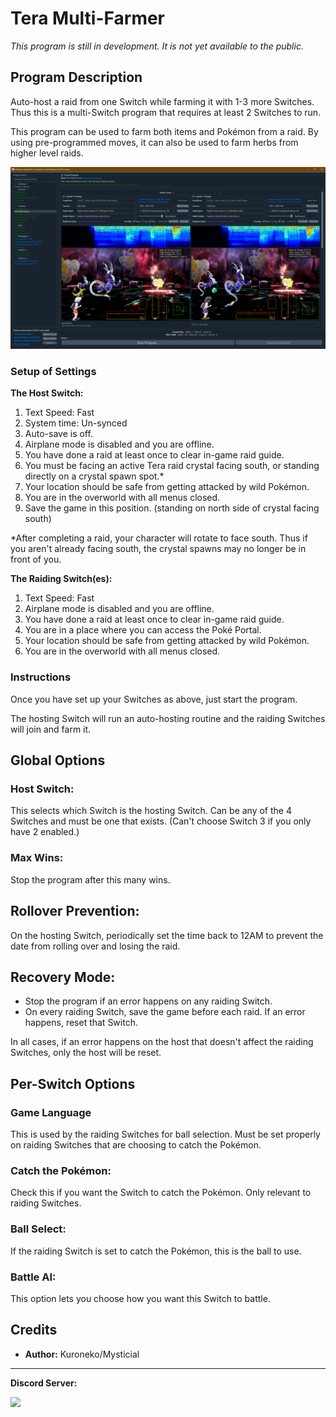 # Tera Multi-Farmer

*This program is still in development. It is not yet available to the public.*

## Program Description

Auto-host a raid from one Switch while farming it with 1-3 more Switches. Thus this is a multi-Switch program that requires at least 2 Switches to run.

This program can be used to farm both items and Pokémon from a raid. By using pre-programmed moves, it can also be used to farm herbs from higher level raids.


<img src="images/TeraMultiFarmer-0.png">

### Setup of Settings

**The Host Switch:**

1. Text Speed: Fast
2. System time: Un-synced
3. Auto-save is off.
4. Airplane mode is disabled and you are offline.
5. You have done a raid at least once to clear in-game raid guide.
6. You must be facing an active Tera raid crystal facing south, or standing directly on a crystal spawn spot.*
7. Your location should be safe from getting attacked by wild Pokémon.
8. You are in the overworld with all menus closed.
9. Save the game in this position. (standing on north side of crystal facing south)

\*After completing a raid, your character will rotate to face south. Thus if you aren't already facing south, the crystal spawns may no longer be in front of you.

**The Raiding Switch(es):**

1. Text Speed: Fast
2. Airplane mode is disabled and you are offline.
3. You have done a raid at least once to clear in-game raid guide.
4. You are in a place where you can access the Poké Portal.
5. Your location should be safe from getting attacked by wild Pokémon.
6. You are in the overworld with all menus closed.

### Instructions

Once you have set up your Switches as above, just start the program.

The hosting Switch will run an auto-hosting routine and the raiding Switches will join and farm it.


## Global Options

### Host Switch:

This selects which Switch is the hosting Switch. Can be any of the 4 Switches and must be one that exists. (Can't choose Switch 3 if you only have 2 enabled.)

### Max Wins:

Stop the program after this many wins.

## Rollover Prevention:

On the hosting Switch, periodically set the time back to 12AM to prevent the date from rolling over and losing the raid.

## Recovery Mode:

- Stop the program if an error happens on any raiding Switch.
- On every raiding Switch, save the game before each raid. If an error happens, reset that Switch.

In all cases, if an error happens on the host that doesn't affect the raiding Switches, only the host will be reset.



## Per-Switch Options

### Game Language

This is used by the raiding Switches for ball selection. Must be set properly on raiding Switches that are choosing to catch the Pokémon.

### Catch the Pokémon:

Check this if you want the Switch to catch the Pokémon. Only relevant to raiding Switches.

### Ball Select:

If the raiding Switch is set to catch the Pokémon, this is the ball to use.

### Battle AI:

This option lets you choose how you want this Switch to battle.






## Credits

- **Author:** Kuroneko/Mysticial

<hr>

**Discord Server:** 

[<img src="https://canary.discordapp.com/api/guilds/695809740428673034/widget.png?style=banner2">](https://discord.gg/cQ4gWxN)






